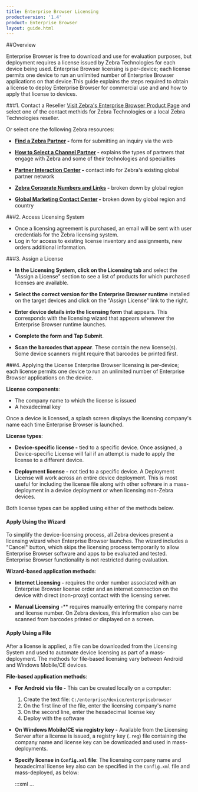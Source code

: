 ```yaml
---
title: Enterprise Browser Licensing
productversion: '1.4'
product: Enterprise Browser
layout: guide.html
---
```

##Overview 

Enterprise Browser is free to download and use for evaluation purposes, but deployment requires a license issued by Zebra Technologies for each device being used. Enterprise Browser licensing is per-device; each license permits one device to run an unlimited number of Enterprise Browser applications on that device.This guide explains the steps required to obtain a license to deploy Enterprise Browser for commercial use and and how to apply that license to devices.

###1. Contact a Reseller 
[Visit Zebra's Enterprise Browser Product Page](https://www.zebra.com/us/en/products/software/mobile-computers/mobile-app-utilities/enterprise-browser.html) and select one of the contact methids for Zebra Technologies or a local Zebra Technologies reseller. 

Or select one the following Zebra resources: 

* **[Find a Zebra Partner](https://www.zebra.com/us/en/partners/find-a-zebra-partner.html) -** form for submitting an inquiry via the web

* **[How to Select a Channel Partner](https://www.zebra.com/us/en/partners/find-a-zebra-partner/selecting-the-right-channel-partner.html) -** explains the types of partners that engage with Zebra and some of their technologies and specialties

* **[Partner Interaction Center](https://www.zebra.com/us/en/partners/partner-interaction-center.html) -** contact info for Zebra's existing global partner network

* **[Zebra Corporate Numbers and Links](https://www.zebra.com/us/en/about-zebra/contact-zebra.html) -** broken down by global region

* **[Global Marketing Contact Center](https://www.zebra.com/us/en/about-zebra/contact-zebra/marketing-contact-center.html) -** broken down by global region and country

###2. Access Licensing System
* Once a licensing agreement is purchased, an email will be sent with user credentials for the Zebra licensing system. 
* Log in for access to existing license inventory and assignments, new orders additional information.

###3. Assign a License
* **In the Licensing System, click on the Licensing tab** and select the "Assign a License" section to see a list of products for which purchased licenses are available.

* **Select the correct version for the Enterprise Browser runtime** installed on the target devices and click on the "Assign License" link to the right.

* **Enter device details into the licensing form** that appears. This corresponds with the licensing wizard that appears whenever the Enterprise Browser runtime launches.

* **Complete the form and Tap Submit**. 

* **Scan the barcodes that appear**. These contain the new license(s). Some device scanners might require that barcodes be printed first. 

###4. Applying the License
Enterprise Browser licensing is per-device; each license permits one device to run an unlimited number of Enterprise Browser applications on the device. 

**License components**:
* The company name to which the license is issued
* A hexadecimal key

Once a device is licensed, a splash screen displays the licensing company's name each time Enterprise Browser is launched. 

**License types**:
* **Device-specific license -** tied to a specific device. Once assigned, a Device-specific License will fail if an attempt is made to apply the license to a different device.

* **Deployment license -** not tied to a specific device. A Deployment License will work across an entire device deployment. This is most useful for including the license file along with other software in a mass-deployment in a device deployment or when licensing non-Zebra devices.

Both license types can be applied using either of the methods below.  

#### Apply Using the Wizard
To simplify the device-licensing process, all Zebra devices present a licensing wizard when Enterprise Browser launches. The wizard includes a "Cancel" button, which skips the licensing process temporarily to allow Enterprise Browser software and apps to be evaluated and tested. Enterprise Browser functionality is not restricted during evaluation.

**Wizard-based application methods**: 
* **Internet Licensing -** requires the order number associated with an Enterprise Browser license order and an internet connection on the device with direct (non-proxy) contact with the licensing server.

* **Manual Licensing** -** requires manually entering the company name and license number. On Zebra devices, this information also can be scanned from barcodes printed or displayed on a screen.

#### Apply Using a File
After a license is applied, a file can be downloaded from the Licensing System and used to automate device licensing as part of a mass-deployment. The methods for file-based licensing vary between Android and Windows Mobile/CE devices.

**File-based application methods**:
* **For Android via file -** This can be created locally on a computer: 
	1. Create the text file: `C:/enterprise/device/enterprisebrowser`
	2. On the first line of the file, enter the licensing company's name
	3. On the second line, enter the hexadecimal license key
	4. Deploy with the software


* **On Windows Mobile/CE via registry key -** Available from the Licensing Server after a license is issued, a registry key (`.reg`) file containing the company name and license key can be downloaded and used in mass-deployments. 

* **Specify license in `Config.xml` file**: 
The licensing company name and hexadecimal license key also can be specified in the `Config.xml` file and mass-deployed, as below:

	
	:::xml
	<Applications>
		<Application> 
		   <LicenseKeyCompany value="Deployment License Company name"/>
		   <LicenseKey value="Deployment License Number"/>
		   ...
		</Application> 
	</Applications>

	

